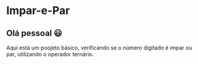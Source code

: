 # Impar-e-Par

## Olá pessoal 😃

Aqui está um poojeto básico, verificando se o número digitado é impar ou par, utilizando o operador ternário.
